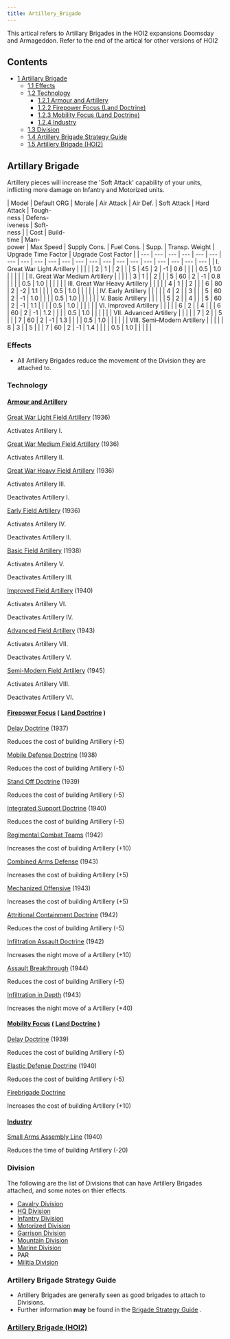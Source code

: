 ```yaml
---
title: Artillery_Brigade
---
```

 This artical refers to Artillary Brigades in the HOI2 expansions Doomsday and Armageddon. Refer to the end of the artical for other versions of HOI2

Contents
--------

*   [1 Artillary Brigade](#Artillary_Brigade)
    *   [1.1 Effects](#Effects)
    *   [1.2 Technology](#Technology)
        *   [1.2.1 Armour and Artillery](#Armour_and_Artillery)
        *   [1.2.2 Firepower Focus (Land Doctrine)](#Firepower_Focus_.28Land_Doctrine.29)
        *   [1.2.3 Mobility Focus (Land Doctrine)](#Mobility_Focus_.28Land_Doctrine.29)
        *   [1.2.4 Industry](#Industry)
    *   [1.3 Division](#Division)
    *   [1.4 Artillery Brigade Strategy Guide](#Artillery_Brigade_Strategy_Guide)
    *   [1.5 Artillery Brigade (HOI2)](#Artillery_Brigade_.28HOI2.29)

Artillary Brigade
-----------------

Artillery pieces will increase the 'Soft Attack' capability of your units, inflicting more damage on Infantry and Motorized units.

| Model | Default ORG | Morale | Air Attack | Air Def. | Soft Attack | Hard Attack | Tough-  
ness | Defens-  
iveness | Soft-  
ness |  | Cost | Build-  
time | Man-  
power | Max Speed | Supply Cons. | Fuel Cons. | Supp. | Transp. Weight | Upgrade Time Factor | Upgrade Cost Factor |
| --- | --- | --- | --- | --- | --- | --- | --- | --- | --- | --- | --- | --- | --- | --- | --- | --- | --- | --- | --- | --- |
| I. Great War Light Artillery |  |  |  |  | 2 | 1 |  | 2 |  |  | 5 | 45 | 2 | \-1 | 0.6 |  |  |  | 0.5 | 1.0 |  |  |  |  |
| II. Great War Medium Artillery |  |  |  |  | 3 | 1 |  | 2 |  |  | 5 | 60 | 2 | \-1 | 0.8 |  |  |  | 0.5 | 1.0 |  |  |  |  |
| III. Great War Heavy Artillery |  |  |  |  | 4 | 1 |  | 2 |  |  | 6 | 80 | 2 | \-2 | 1.1 |  |  |  | 0.5 | 1.0 |  |  |  |  |
| IV. Early Artillery |  |  |  |  | 4 | 2 |  | 3 |  |  | 5 | 60 | 2 | \-1 | 1.0 |  |  |  | 0.5 | 1.0 |  |  |  |  |
| V. Basic Artillery |  |  |  |  | 5 | 2 |  | 4 |  |  | 5 | 60 | 2 | \-1 | 1.1 |  |  |  | 0.5 | 1.0 |  |  |  |  |
| VI. Improved Artillery |  |  |  |  | 6 | 2 |  | 4 |  |  | 6 | 60 | 2 | \-1 | 1.2 |  |  |  | 0.5 | 1.0 |  |  |  |  |
| VII. Advanced Artillery |  |  |  |  | 7 | 2 |  | 5 |  |  | 7 | 60 | 2 | \-1 | 1.3 |  |  |  | 0.5 | 1.0 |  |  |  |  |
| VIII. Semi–Modern Artillery |  |  |  |  | 8 | 3 |  | 5 |  |  | 7 | 60 | 2 | \-1 | 1.4 |  |  |  | 0.5 | 1.0 |  |  |  |  |

### Effects

*   All Artillery Brigades reduce the movement of the Division they are attached to.

### Technology

#### [Armour and Artillery](/wiki/index.php?title=Armour_and_Artillery&action=edit&redlink=1 "Armour and Artillery (page does not exist)")

[Great War Light Field Artillery](/wiki/index.php?title=Great_War_Light_Field_Artillery&action=edit&redlink=1 "Great War Light Field Artillery (page does not exist)") (1936)

Activates Artillery I.

[Great War Medium Field Artillery](/wiki/index.php?title=Great_War_Medium_Field_Artillery&action=edit&redlink=1 "Great War Medium Field Artillery (page does not exist)") (1936)

Activates Artillery II.

[Great War Heavy Field Artillery](/wiki/index.php?title=Great_War_Heavy_Field_Artillery&action=edit&redlink=1 "Great War Heavy Field Artillery (page does not exist)") (1936)

Activates Artillery III.

Deactivates Artillery I.

[Early Field Artillery](/wiki/index.php?title=Early_Field_Artillery&action=edit&redlink=1 "Early Field Artillery (page does not exist)") (1936)

Activates Artillery IV.

Deactivates Artillery II.

[Basic Field Artillery](/wiki/index.php?title=Basic_Field_Artillery&action=edit&redlink=1 "Basic Field Artillery (page does not exist)") (1938)

Activates Artillery V.

Deactivates Artillery III.

[Improved Field Artillery](/wiki/index.php?title=Improved_Field_Artillery&action=edit&redlink=1 "Improved Field Artillery (page does not exist)") (1940)

Activates Artillery VI.

Deactivates Artillery IV.

[Advanced Field Artillery](/wiki/index.php?title=Advanced_Field_Artillery&action=edit&redlink=1 "Advanced Field Artillery (page does not exist)") (1943)

Activates Artillery VII.

Deactivates Artillery V.

[Semi-Modern Field Artillery](/wiki/index.php?title=Semi-Modern_Field_Artillery&action=edit&redlink=1 "Semi-Modern Field Artillery (page does not exist)") (1945)

Activates Artillery VIII.

Deactivates Artillery VI.

#### [Firepower Focus](/wiki/index.php?title=Firepower_Focus&action=edit&redlink=1 "Firepower Focus (page does not exist)") ( [Land Doctrine](/wiki/Land_Doctrine "Land Doctrine") )

[Delay Doctrine](/wiki/index.php?title=Delay_Doctrine&action=edit&redlink=1 "Delay Doctrine (page does not exist)") (1937)

Reduces the cost of building Artillery (-5)

[Mobile Defense Doctrine](/wiki/index.php?title=Mobile_Defense_Doctrine&action=edit&redlink=1 "Mobile Defense Doctrine (page does not exist)") (1938)

Reduces the cost of building Artillery (-5)

[Stand Off Doctrine](/wiki/index.php?title=Stand_Off_Doctrine&action=edit&redlink=1 "Stand Off Doctrine (page does not exist)") (1939)

Reduces the cost of building Artillery (-5)

[Integrated Support Doctrine](/wiki/index.php?title=Integrated_Support_Doctrine&action=edit&redlink=1 "Integrated Support Doctrine (page does not exist)") (1940)

Reduces the cost of building Artillery (-5)

[Regimental Combat Teams](/wiki/index.php?title=Regimental_Combat_Teams&action=edit&redlink=1 "Regimental Combat Teams (page does not exist)") (1942)

Increases the cost of building Artillery (+10)

[Combined Arms Defense](/wiki/index.php?title=Combined_Arms_Defense&action=edit&redlink=1 "Combined Arms Defense (page does not exist)") (1943)

Increases the cost of building Artillery (+5)

[Mechanized Offensive](/wiki/index.php?title=Mechanized_Offensive&action=edit&redlink=1 "Mechanized Offensive (page does not exist)") (1943)

Increases the cost of building Artillery (+5)

[Attritional Containment Doctrine](/wiki/index.php?title=Attritional_Containment_Doctrine&action=edit&redlink=1 "Attritional Containment Doctrine (page does not exist)") (1942)

Reduces the cost of building Artillery (-5)

[Infiltration Assault Doctrine](/wiki/index.php?title=Infiltration_Assault_Doctrine&action=edit&redlink=1 "Infiltration Assault Doctrine (page does not exist)") (1942)

Increases the night move of a Artillery (+10)

[Assault Breakthrough](/wiki/index.php?title=Assault_Breakthrough&action=edit&redlink=1 "Assault Breakthrough (page does not exist)") (1944)

Reduces the cost of building Artillery (-5)

[Infiltration in Depth](/wiki/index.php?title=Infiltration_in_Depth&action=edit&redlink=1 "Infiltration in Depth (page does not exist)") (1943)

Increases the night move of a Artillery (+40)

#### [Mobility Focus](/wiki/index.php?title=Mobility_Focus&action=edit&redlink=1 "Mobility Focus (page does not exist)") ( [Land Doctrine](/wiki/Land_Doctrine "Land Doctrine") )

[Delay Doctrine](/wiki/index.php?title=Delay_Doctrine&action=edit&redlink=1 "Delay Doctrine (page does not exist)") (1939)

Reduces the cost of building Artillery (-5)

[Elastic Defense Doctrine](/wiki/index.php?title=Elastic_Defense_Doctrine&action=edit&redlink=1 "Elastic Defense Doctrine (page does not exist)") (1940)

Reduces the cost of building Artillery (-5)

[Firebrigade Doctrine](/wiki/index.php?title=Firebrigade_Doctrine&action=edit&redlink=1 "Firebrigade Doctrine (page does not exist)")

Increases the cost of building Artillery (+10)

#### [Industry](/wiki/index.php?title=Industry&action=edit&redlink=1 "Industry (page does not exist)")

[Small Arms Assembly Line](/wiki/index.php?title=Small_Arms_Assembly_Line&action=edit&redlink=1 "Small Arms Assembly Line (page does not exist)") (1940)

Reduces the time of building Artillery (-20)

### Division

The following are the list of Divisions that can have Artillery Brigades attached, and some notes on thier effects.

*   [Cavalry Division](/wiki/Cavalry_Division "Cavalry Division")
*   [HQ Division](/wiki/HQ_Division "HQ Division")
*   [Infantry Division](/wiki/Infantry_Division "Infantry Division")
*   [Motorized Division](/wiki/Motorized_Division "Motorized Division")
*   [Garrison Division](/wiki/Garrison_Division "Garrison Division")
*   [Mountain Division](/wiki/Mountain_Division "Mountain Division")
*   [Marine Division](/wiki/Marine_Division "Marine Division")
*   PAR
*   [Militia Division](/wiki/Militia_Division "Militia Division")

### Artillery Brigade Strategy Guide

*   Artillery Brigades are generally seen as good brigades to attach to Divisions.
*   Further information **may** be found in the [Brigade Strategy Guide](/wiki/Brigade_Strategy_Guide "Brigade Strategy Guide") .

### [Artillery Brigade (HOI2)](/wiki/Artillery_Brigade_(HOI2) "Artillery Brigade (HOI2)")